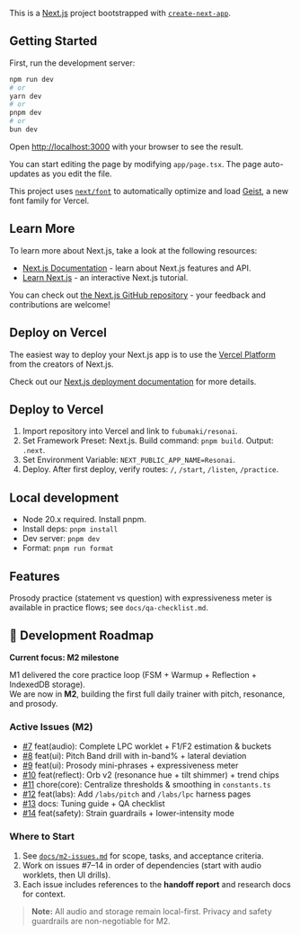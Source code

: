 This is a [Next.js](https://nextjs.org) project bootstrapped with [`create-next-app`](https://nextjs.org/docs/app/api-reference/cli/create-next-app).

## Getting Started

First, run the development server:

```bash
npm run dev
# or
yarn dev
# or
pnpm dev
# or
bun dev
```

Open [http://localhost:3000](http://localhost:3000) with your browser to see the result.

You can start editing the page by modifying `app/page.tsx`. The page auto-updates as you edit the file.

This project uses [`next/font`](https://nextjs.org/docs/app/building-your-application/optimizing/fonts) to automatically optimize and load [Geist](https://vercel.com/font), a new font family for Vercel.

## Learn More

To learn more about Next.js, take a look at the following resources:

- [Next.js Documentation](https://nextjs.org/docs) - learn about Next.js features and API.
- [Learn Next.js](https://nextjs.org/learn) - an interactive Next.js tutorial.

You can check out [the Next.js GitHub repository](https://github.com/vercel/next.js) - your feedback and contributions are welcome!

## Deploy on Vercel

The easiest way to deploy your Next.js app is to use the [Vercel Platform](https://vercel.com/new?utm_medium=default-template&filter=next.js&utm_source=create-next-app&utm_campaign=create-next-app-readme) from the creators of Next.js.

Check out our [Next.js deployment documentation](https://nextjs.org/docs/app/building-your-application/deploying) for more details.

## Deploy to Vercel

1. Import repository into Vercel and link to `fubumaki/resonai`.
2. Set Framework Preset: Next.js. Build command: `pnpm build`. Output: `.next`.
3. Set Environment Variable: `NEXT_PUBLIC_APP_NAME=Resonai`.
4. Deploy. After first deploy, verify routes: `/`, `/start`, `/listen`, `/practice`.

## Local development

- Node 20.x required. Install pnpm.
- Install deps: `pnpm install`
- Dev server: `pnpm dev`
- Format: `pnpm run format`

## Features

Prosody practice (statement vs question) with expressiveness meter is available in practice flows; see `docs/qa-checklist.md`.

## 🚀 Development Roadmap

**Current focus: M2 milestone**

M1 delivered the core practice loop (FSM + Warmup + Reflection + IndexedDB storage).  
We are now in **M2**, building the first full daily trainer with pitch, resonance, and prosody.

### Active Issues (M2)
- [#7](../../issues/7) feat(audio): Complete LPC worklet + F1/F2 estimation & buckets  
- [#8](../../issues/8) feat(ui): Pitch Band drill with in-band% + lateral deviation  
- [#9](../../issues/9) feat(ui): Prosody mini-phrases + expressiveness meter  
- [#10](../../issues/10) feat(reflect): Orb v2 (resonance hue + tilt shimmer) + trend chips  
- [#11](../../issues/11) chore(core): Centralize thresholds & smoothing in `constants.ts`  
- [#12](../../issues/12) feat(labs): Add `/labs/pitch` and `/labs/lpc` harness pages  
- [#13](../../issues/13) docs: Tuning guide + QA checklist  
- [#14](../../issues/14) feat(safety): Strain guardrails + lower-intensity mode  

### Where to Start
1. See [`docs/m2-issues.md`](docs/m2-issues.md) for scope, tasks, and acceptance criteria.  
2. Work on issues #7–14 in order of dependencies (start with audio worklets, then UI drills).  
3. Each issue includes references to the **handoff report** and research docs for context.  

> **Note:** All audio and storage remain local-first. Privacy and safety guardrails are non-negotiable for M2.
